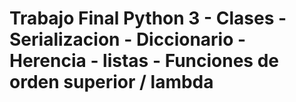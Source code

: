 # Trabajo Final Python 3 - Clases - Serializacion - Diccionario - Herencia - listas - Funciones de orden superior / lambda

